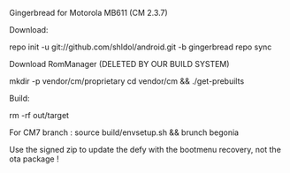 Gingerbread for Motorola MB611 (CM 2.3.7)

Download:

repo init -u git://github.com/shldol/android.git -b gingerbread
repo sync

Download RomManager (DELETED BY OUR BUILD SYSTEM)

mkdir -p vendor/cm/proprietary 
cd vendor/cm && ./get-prebuilts

Build:

rm -rf out/target

For CM7 branch : source build/envsetup.sh && brunch begonia

Use the signed zip to update the defy with the bootmenu recovery, not the ota package !